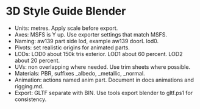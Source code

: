 # 3D Style Guide Blender

- Units: metres. Apply scale before export.
- Axes: MSFS is Y up. Use exporter settings that match MSFS.
- Naming: aw139 part side lod, example aw139 doorL lod0.
- Pivots: set realistic origins for animated parts.
- LODs: LOD0 about 150k tris exterior. LOD1 about 60 percent. LOD2 about 20 percent.
- UVs: non overlapping where needed. Use trim sheets where possible.
- Materials: PBR, suffixes _albedo, _metallic, _normal.
- Animation: actions named anim part. Document in docs animations and rigging.md.
- Export: GLTF separate with BIN. Use tools export blender to gltf.ps1 for consistency.
